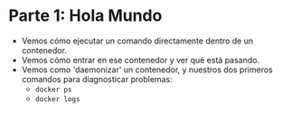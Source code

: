 # Parte 1: Hola Mundo

* Vemos cómo ejecutar un comando directamente dentro de un contenedor.
* Vemos cómo entrar en ese contenedor y ver qué está pasando.
* Vemos como 'daemonizar' un contenedor, y nuestros dos primeros comandos para diagnosticar problemas:
    * `docker ps`
    * `docker logs`
